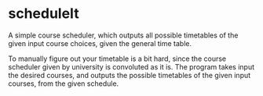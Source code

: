 # scheduleIt

A simple course scheduler, which outputs all possible timetables of the given input course choices, given the general time table.

To manually figure out your timetable is a bit hard, since the course scheduler given by university is convoluted as it is. The program takes input the desired courses, and outputs the possible timetables of the given input courses, from the given schedule.
